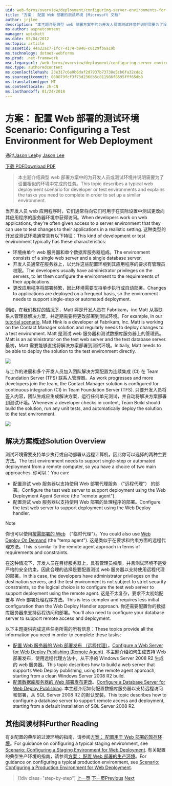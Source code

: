 ```yaml
---
uid: web-forms/overview/deployment/configuring-server-environments-for-web-deployment/scenario-configuring-a-test-environment-for-web-deployment
title: "方案： 配置 Web 部署的测试环境 |Microsoft 文档"
author: jrjlee
description: "本主题介绍典型 web 部署方案中的为开发人员或测试环境并说明需要为了设置 si 完成的任务..."
ms.author: aspnetcontent
manager: wpickett
ms.date: 05/04/2012
ms.topic: article
ms.assetid: 44a22ac7-1fc7-4174-b946-c6129fb6a19b
ms.technology: dotnet-webforms
ms.prod: .net-framework
msc.legacyurl: /web-forms/overview/deployment/configuring-server-environments-for-web-deployment/scenario-configuring-a-test-environment-for-web-deployment
msc.type: authoredcontent
ms.openlocfilehash: 23e317c6e0b6daf2d7937b73738e5cb6fa32cde2
ms.sourcegitcommit: 060879fcf3f73d2366b5c811986f8695fff65db8
ms.translationtype: MT
ms.contentlocale: zh-CN
ms.lasthandoff: 01/24/2018
---
```

<a name="scenario-configuring-a-test-environment-for-web-deployment"></a><span data-ttu-id="8aa18-103">方案： 配置 Web 部署的测试环境</span><span class="sxs-lookup"><span data-stu-id="8aa18-103">Scenario: Configuring a Test Environment for Web Deployment</span></span>
====================
<span data-ttu-id="8aa18-104">通过[Jason Lee](https://github.com/jrjlee)</span><span class="sxs-lookup"><span data-stu-id="8aa18-104">by [Jason Lee](https://github.com/jrjlee)</span></span>

[<span data-ttu-id="8aa18-105">下载 PDF</span><span class="sxs-lookup"><span data-stu-id="8aa18-105">Download PDF</span></span>](https://msdnshared.blob.core.windows.net/media/MSDNBlogsFS/prod.evol.blogs.msdn.com/CommunityServer.Blogs.Components.WeblogFiles/00/00/00/63/56/8130.DeployingWebAppsInEnterpriseScenarios.pdf)

> <span data-ttu-id="8aa18-106">本主题介绍典型 web 部署方案中的为开发人员或测试环境并说明需要为了设置相似的环境中完成的任务。</span><span class="sxs-lookup"><span data-stu-id="8aa18-106">This topic describes a typical web deployment scenario for developer or test environments and explains the tasks you need to complete in order to set up a similar environment.</span></span>


<span data-ttu-id="8aa18-107">当开发人员 web 应用程序时，它们通常将向它们可用于在实际设置中测试更改向其应用程序的服务器环境中获得访问。</span><span class="sxs-lookup"><span data-stu-id="8aa18-107">When developers work on web applications, they're often given access to a server environment that they can use to test changes to their applications in a realistic setting.</span></span> <span data-ttu-id="8aa18-108">这种类型的开发或测试环境通常具有以下特征：</span><span class="sxs-lookup"><span data-stu-id="8aa18-108">This kind of development or test environment typically has these characteristics:</span></span>

- <span data-ttu-id="8aa18-109">环境由单个 web 服务器和单个数据库服务器组成。</span><span class="sxs-lookup"><span data-stu-id="8aa18-109">The environment consists of a single web server and a single database server.</span></span>
- <span data-ttu-id="8aa18-110">开发人员通常在服务器上，以允许这些配置环境到其应用程序的要求有管理员权限。</span><span class="sxs-lookup"><span data-stu-id="8aa18-110">The developers usually have administrator privileges on the servers, to let them configure the environment to the requirements of their applications.</span></span>
- <span data-ttu-id="8aa18-111">更改应用程序将部署频繁，因此环境需要支持单步执行或自动部署。</span><span class="sxs-lookup"><span data-stu-id="8aa18-111">Changes to applications are deployed on a frequent basis, so the environment needs to support single-step or automated deployment.</span></span>

<span data-ttu-id="8aa18-112">例如，在我们[教程的情况下](../deploying-web-applications-in-enterprise-scenarios/enterprise-web-deployment-scenario-overview.md)，Matt 婷是开发人员在 Fabrikam，inc.Matt 从事联系人管理器解决方案，并定期需要将更改部署到测试环境。</span><span class="sxs-lookup"><span data-stu-id="8aa18-112">For example, in our [tutorial scenario](../deploying-web-applications-in-enterprise-scenarios/enterprise-web-deployment-scenario-overview.md), Matt Hink is a developer at Fabrikam, Inc. Matt is working on the Contact Manager solution and regularly needs to deploy changes to a test environment.</span></span> <span data-ttu-id="8aa18-113">Matt 是测试 web 服务器和测试数据库服务器上的管理员。</span><span class="sxs-lookup"><span data-stu-id="8aa18-113">Matt is an administrator on the test web server and the test database server.</span></span> <span data-ttu-id="8aa18-114">最初，Matt 需要能够直接将解决方案部署到测试环境。</span><span class="sxs-lookup"><span data-stu-id="8aa18-114">Initially, Matt needs to be able to deploy the solution to the test environment directly.</span></span>

![](scenario-configuring-a-test-environment-for-web-deployment/_static/image1.png)

<span data-ttu-id="8aa18-115">与工作的进展和多个开发人员加入团队解决方案配置为连续集成 (CI) 在 Team Foundation Server (TFS) 联系人管理器。</span><span class="sxs-lookup"><span data-stu-id="8aa18-115">As work progresses and more developers join the team, the Contact Manager solution is configured for continuous integration (CI) in Team Foundation Server (TFS).</span></span> <span data-ttu-id="8aa18-116">只要开发人员将签入内容，团队生成应生成解决方案，运行任何单元测试，并自动将解决方案部署到测试环境。</span><span class="sxs-lookup"><span data-stu-id="8aa18-116">Whenever a developer checks in content, Team Build should build the solution, run any unit tests, and automatically deploy the solution to the test environment.</span></span>

![](scenario-configuring-a-test-environment-for-web-deployment/_static/image2.png)

## <a name="solution-overview"></a><span data-ttu-id="8aa18-117">解决方案概述</span><span class="sxs-lookup"><span data-stu-id="8aa18-117">Solution Overview</span></span>

<span data-ttu-id="8aa18-118">测试环境需要支持单步执行或自动部署从远程计算机，因此你可以选择的两种主要方法。</span><span class="sxs-lookup"><span data-stu-id="8aa18-118">The test environment needs to support single-step or automated deployment from a remote computer, so you have a choice of two main approaches.</span></span> <span data-ttu-id="8aa18-119">你可以：</span><span class="sxs-lookup"><span data-stu-id="8aa18-119">You can:</span></span>

- <span data-ttu-id="8aa18-120">配置测试 web 服务器以支持使用 Web 部署代理服务 （"远程代理"） 的部署。</span><span class="sxs-lookup"><span data-stu-id="8aa18-120">Configure the test web server to support deployment using the Web Deployment Agent Service (the "remote agent").</span></span>
- <span data-ttu-id="8aa18-121">配置测试 web 服务器以支持使用 Web 部署的处理程序的部署。</span><span class="sxs-lookup"><span data-stu-id="8aa18-121">Configure the test web server to support deployment using the Web Deploy handler.</span></span>

> [!NOTE]
> <span data-ttu-id="8aa18-122">你也可以使用[按需部署的 Web](https://technet.microsoft.com/library/ee517345(WS.10).aspx) （"临时代理"）。</span><span class="sxs-lookup"><span data-stu-id="8aa18-122">You could also use [Web Deploy On Demand](https://technet.microsoft.com/library/ee517345(WS.10).aspx) (the "temp agent").</span></span> <span data-ttu-id="8aa18-123">这是类似于在要求和约束方面的远程代理方法。</span><span class="sxs-lookup"><span data-stu-id="8aa18-123">This is similar to the remote agent approach in terms of requirements and constraints.</span></span>


<span data-ttu-id="8aa18-124">在这种情况下，开发人员在目标服务器上，具有管理员权限，并且测试环境不是受严格的安全约束，因此合理的选择是要配置测试 web 服务器以支持使用远程代理的部署。</span><span class="sxs-lookup"><span data-stu-id="8aa18-124">In this case, the developers have administrator privileges on the destination servers, and the test environment is not subject to strict security constraints, so the logical choice is to configure the test web server to support deployment using the remote agent.</span></span> <span data-ttu-id="8aa18-125">这是不太复杂，要求不太初始配置与 Web 部署处理程序方法。</span><span class="sxs-lookup"><span data-stu-id="8aa18-125">This is less complex and requires less initial configuration than the Web Deploy Handler approach.</span></span> <span data-ttu-id="8aa18-126">你还需要配置你的数据库服务器来支持远程访问和部署。</span><span class="sxs-lookup"><span data-stu-id="8aa18-126">You'll also need to configure your database server to support remote access and deployment.</span></span>

<span data-ttu-id="8aa18-127">以下主题提供完成这些任务所需的所有信息：</span><span class="sxs-lookup"><span data-stu-id="8aa18-127">These topics provide all the information you need in order to complete these tasks:</span></span>

- <span data-ttu-id="8aa18-128">[配置 Web 服务器的 Web 部署发布 （远程代理）](configuring-a-web-server-for-web-deploy-publishing-remote-agent.md)。</span><span class="sxs-lookup"><span data-stu-id="8aa18-128">[Configure a Web Server for Web Deploy Publishing (Remote Agent)](configuring-a-web-server-for-web-deploy-publishing-remote-agent.md).</span></span> <span data-ttu-id="8aa18-129">本主题介绍如何生成支持 Web 部署发布，使用远程代理方法中，从干净的 Windows Server 2008 R2 生成的 web 服务器。</span><span class="sxs-lookup"><span data-stu-id="8aa18-129">This topic describes how to build a web server that supports Web Deploy publishing, using the remote agent approach, starting from a clean Windows Server 2008 R2 build.</span></span>
- <span data-ttu-id="8aa18-130">[配置数据库服务器的 Web 部署发布更改](configuring-a-database-server-for-web-deploy-publishing.md)。</span><span class="sxs-lookup"><span data-stu-id="8aa18-130">[Configure a Database Server for Web Deploy Publishing](configuring-a-database-server-for-web-deploy-publishing.md).</span></span> <span data-ttu-id="8aa18-131">本主题介绍如何配置数据库服务器以支持远程访问和部署，从 SQL Server 2008 R2 的默认安装。</span><span class="sxs-lookup"><span data-stu-id="8aa18-131">This topic describes how to configure a database server to support remote access and deployment, starting from a default installation of SQL Server 2008 R2.</span></span>

## <a name="further-reading"></a><span data-ttu-id="8aa18-132">其他阅读材料</span><span class="sxs-lookup"><span data-stu-id="8aa18-132">Further Reading</span></span>

<span data-ttu-id="8aa18-133">有关配置的典型的过渡环境的指南，请参阅[方案： 配置用于 Web 部署的暂存环境](scenario-configuring-a-staging-environment-for-web-deployment.md)。</span><span class="sxs-lookup"><span data-stu-id="8aa18-133">For guidance on configuring a typical staging environment, see [Scenario: Configuring a Staging Environment for Web Deployment](scenario-configuring-a-staging-environment-for-web-deployment.md).</span></span> <span data-ttu-id="8aa18-134">有关配置的典型生产环境的指南，请参阅[方案： 配置 Web 部署的生产环境](scenario-configuring-a-production-environment-for-web-deployment.md)。</span><span class="sxs-lookup"><span data-stu-id="8aa18-134">For guidance on configuring a typical production environment, see [Scenario: Configuring a Production Environment for Web Deployment](scenario-configuring-a-production-environment-for-web-deployment.md).</span></span>

>[!div class="step-by-step"]
<span data-ttu-id="8aa18-135">[上一页](choosing-the-right-approach-to-web-deployment.md)
[下一页](scenario-configuring-a-staging-environment-for-web-deployment.md)</span><span class="sxs-lookup"><span data-stu-id="8aa18-135">[Previous](choosing-the-right-approach-to-web-deployment.md)
[Next](scenario-configuring-a-staging-environment-for-web-deployment.md)</span></span>

